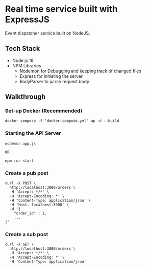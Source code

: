 # Real time service built with ExpressJS

Event dispatcher service built on NodeJS.

## Tech Stack

- Node.js 16
- NPM Libraries
  - Nodemon for Debugging and keeping track of changed files
  - Express for initiating the server
  - BodyParser to parse request body

## Walkthrough

### Set-up Docker (Recommended)

```
docker compose -f "docker-compose.yml" up -d --build
```

### Starting the API Server

```
nodemon app.js

OR

npm run start
```



### Create a pub post

```
curl -X POST \
  http://localhost:3000/orders \
  -H 'Accept: */*' \
  -H 'Accept-Encoding: *' \
  -H 'Content-Type: application/json' \
  -H 'Host: localhost:3000' \
  -d '{
	"order_id" : 1,
    ...
}'
```

### Create a sub post

```
curl -X GET \
  http://localhost:3000/orders \
  -H 'Accept: */*' \
  -H 'Accept-Encoding: *' \
  -H 'Content-Type: application/json'

```
